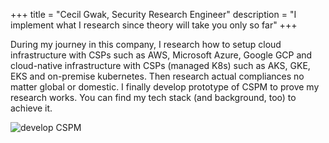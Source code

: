 +++
title = "Cecil Gwak, Security Research Engineer"
description = "I implement what I research since theory will take you only so far"
+++

During my journey in this company, I research how to setup cloud infrastructure with CSPs such as AWS, Microsoft Azure, Google GCP and cloud-native infrastructure with CSPs (managed K8s) such as AKS, GKE, EKS and on-premise kubernetes. Then research actual compliances no matter global or domestic. I finally develop prototype of CSPM to prove my research works. You can find my tech stack (and background, too) to achieve it.

![develop CSPM](https://github.com/g-song-i/g-song-i.github.io/assets/57793091/cc5298f7-69a7-4c0b-8a8c-c619b040c9bf)